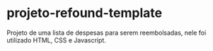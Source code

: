 # projeto-refound-template
 Projeto de uma lista de despesas para serem reembolsadas, nele foi utilizado HTML, CSS e Javascript.
